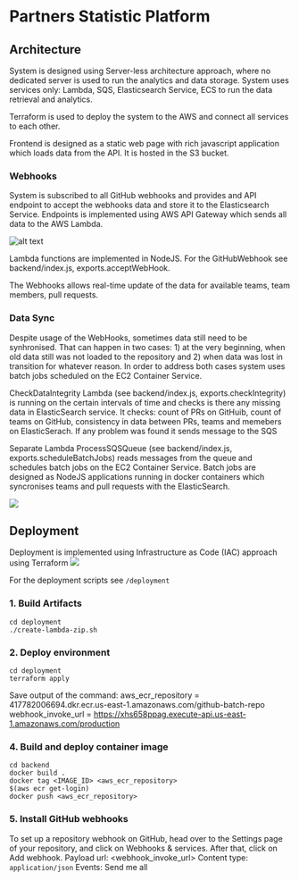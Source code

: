 # Partners Statistic Platform

## Architecture

System is designed using Server-less architecture approach, where no dedicated server is used to run the analytics and data storage. System uses services only: Lambda, SQS, Elasticsearch Service, ECS to run the data retrieval and analytics.

Terraform is used to deploy the system to the AWS and connect all services to each other.

Frontend is designed as a static web page with rich javascript application which loads data from the API. It is hosted in the S3 bucket.

### Webhooks

System is subscribed to all GitHub webhooks and provides and API endpoint to accept the webhooks data and store it to the Elasticsearch Service. Endpoints is implemented using AWS API Gateway which sends all data to the AWS Lambda.

![alt text](https://s3.amazonaws.com/magento-partners-content/GitHubWebHooks.jpg)

Lambda functions are implemented in NodeJS. For the GitHubWebhook see backend/index.js, exports.acceptWebHook.

The Webhooks allows real-time update of the data for available teams, team members, pull requests.

### Data Sync

Despite usage of the WebHooks, sometimes data still need to be synhronised. That can happen in two cases: 1) at the very beginning, when old data still was not loaded to the repository and 2) when data was lost in transition for whatever reason. In order to address both cases system uses batch jobs scheduled on the EC2 Container Service.

CheckDataIntegrity Lambda (see backend/index.js, exports.checkIntegrity) is running on the certain intervals of time and checks is there any missing data in ElasticSearch service. It checks: count of PRs on GitHuib, count of teams on GitHub, consistency in data between PRs, teams and memebers on ElasticSerach. If any problem was found it sends message to the SQS

Separate Lambda ProcessSQSQueue (see backend/index.js, exports.scheduleBatchJobs) reads messages from the queue and schedules batch jobs on the EC2 Container Service. Batch jobs are designed as NodeJS applications running in docker containers which syncronises teams and pull requests with the ElasticSearch.

![](https://s3.amazonaws.com/magento-partners-content/SyncTeamsPRs.jpg)

## Deployment

Deployment is implemented using Infrastructure as Code (IAC) approach using Terraform ![](https://chocolatey.org/content/packageimages/terraform.0.9.6.png)

For the deployment scripts see `/deployment`

### 1. Build Artifacts
```
cd deployment
./create-lambda-zip.sh
```

### 2. Deploy environment
```
cd deployment
terraform apply
```

Save output of the command:
aws_ecr_repository = 417782006694.dkr.ecr.us-east-1.amazonaws.com/github-batch-repo
webhook_invoke_url = https://xhs658ppag.execute-api.us-east-1.amazonaws.com/production

### 4. Build and deploy container image
```
cd backend
docker build .
docker tag <IMAGE_ID> <aws_ecr_repository>
$(aws ecr get-login)
docker push <aws_ecr_repository>
```

### 5. Install GitHub webhooks

To set up a repository webhook on GitHub, head over to the Settings page of your repository, and click on Webhooks & services. After that, click on Add webhook.
Payload url: <webhook_invoke_url>
Content type: `application/json`
Events: Send me all
